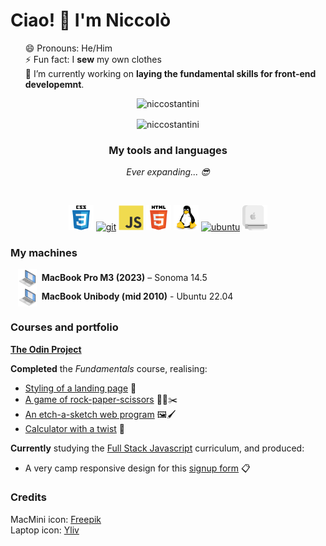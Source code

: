 <h1> Ciao! 👋 I'm Niccolò </h1>

<ul style="list-style:none">
 <li>😄 Pronouns: He/Him</li>
 <li>⚡ Fun fact: I <b>sew</b> my own clothes</li>
 <li> 🔭 I’m currently working on <b>laying the fundamental skills for front-end developemnt</b>.</li>
</ul>

<div align="center">
 <p><img src="https://github-readme-stats.vercel.app/api/top-langs?username=niccostantini&show_icons=true&locale=en&layout=compact" alt="niccostantini" /></p>
 <p><img align="center" src="https://github-readme-stats.vercel.app/api?username=niccostantini&show_icons=true&locale=en" alt="niccostantini" /></p>
</div>


<h3 align="center">My tools and languages</h3>
<p align="center" font-size="4"><i>Ever expanding... 😎</i></p>
<br />
<p align="center"> 
<a href="https://www.w3schools.com/css/" target="_blank" rel="noreferrer"><img src="https://raw.githubusercontent.com/devicons/devicon/master/icons/css3/css3-original-wordmark.svg" alt="css3" width="40" height="40"/></a>
<a href="https://git-scm.com/" target="_blank" rel="noreferrer"><img src="https://www.vectorlogo.zone/logos/git-scm/git-scm-icon.svg" alt="git" width="40" height="40"/></a>
<a href="https://developer.mozilla.org/en-US/docs/Web/JavaScript" target="_blank" rel="noreferrer"><img src="https://raw.githubusercontent.com/devicons/devicon/master/icons/javascript/javascript-original.svg" alt="javascript" width="40" height="40"/></a>
<a href="https://www.w3.org/html/" target="_blank" rel="noreferrer"><img src="https://raw.githubusercontent.com/devicons/devicon/master/icons/html5/html5-original-wordmark.svg" alt="html5" width="40" height="40"/></a>
<a href="https://www.linux.org/" target="_blank" rel="noreferrer"><img src="https://raw.githubusercontent.com/devicons/devicon/master/icons/linux/linux-original.svg" alt="linux" width="40" height="40"/></a>
 <a href="ubuntu.com" target="_blank" rel="noreferrer"><img src="https://www.vectorlogo.zone/logos/ubuntu/ubuntu-icon.svg" alt="ubuntu" width="40" height="40"></a>
  <a href="https://www.apple.com/it/macos/sonoma/" target="_blank" rel="noreferrer"><img src="https://github.com/niccostantini/niccostantini/blob/main/mac-mini_644414.png" alt="macos" width="40" height="40"></a>
</p>

<h3 >My machines</h3>
<p align=center>

&nbsp; &nbsp;<img align=center src="https://github.com/niccostantini/niccostantini/blob/main/form_12780984.png" style="vertical-align:middle" height=30 width=30>&nbsp;&nbsp;**MacBook Pro M3 (2023)** – Sonoma 14.5<br>
&nbsp; &nbsp;<img align=center src="https://github.com/niccostantini/niccostantini/blob/main/form_12780984.png" style="vertical-align:middle" height=30 width=30>&nbsp;&nbsp;**MacBook Unibody (mid 2010)** - Ubuntu 22.04

</p>



 <!--
GNU Bash <img src="https://www.vectorlogo.zone/logos/gnu_bash/gnu_bash-icon.svg" alt="bash" width="40" height="40"/> 
NODE.JS <img src="https://raw.githubusercontent.com/devicons/devicon/master/icons/nodejs/nodejs-original-wordmark.svg" alt="nodejs" width="40" height="40"/> </a> <a href="https://webpack.js.org" target="_blank" rel="noreferrer"> </a> </p>

 -->


<h3>Courses and portfolio</h3>

<b><a href="https://www.theodinproject.com/" target="_blank">The Odin Project</a></b>

<b>Completed</b> the _Fundamentals_ course, realising:
 - <a href="https://niccostantini.github.io/landing-page-odin-course/">Styling of a landing page</a> 📄
 - <a href="https://niccostantini.github.io/rock-paper-scissors/">A game of rock-paper-scissors</a> 💎📃✂️
 - <a href="https://niccostantini.github.io/etch-a-sketch/">An etch-a-sketch web program</a> 🖼️🖌️
 - [Calculator with a twist](https://niccostantini.github.io/odin-calculator/) 🧮

<b>Currently</b> studying the [Full Stack Javascript](https://www.theodinproject.com/paths/full-stack-javascript) curriculum, and produced:

 - A very camp responsive design for this <a href="https://niccostantini.github.io/odin-signup-form/">signup form</a> 📋


<h3> Credits </h3>

MacMini icon: [Freepik](https://www.freepik.com/) <br>
Laptop icon: [Yliv](https://www.freepik.com/author/yliv)
